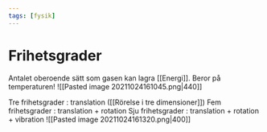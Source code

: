 ```yaml
---
tags: [fysik]
---
```

# Frihetsgrader
Antalet oberoende sätt som gasen kan lagra [[Energi]]. Beror på temperaturen! 
![[Pasted image 20211024161045.png|440]]

Tre frihetsgrader : translation ([[Rörelse i tre dimensioner]])
Fem frihetsgrader : translation + rotation
Sju frihetsgrader : translation + rotation + vibration
![[Pasted image 20211024161320.png|400]]